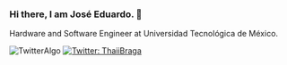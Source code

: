 ### Hi there, I am José Eduardo. 👋

<!--
**BlackGameNeon/BlackGameNeon** is a ✨ _special_ ✨ repository because its `README.md` (this file) appears on your GitHub profile.

Here are some ideas to get you started:

- 🔭 I’m currently working on ...
- 🌱 I’m currently learning ...
- 👯 I’m looking to collaborate on ...
- 🤔 I’m looking for help with ...
- 💬 Ask me about ...
- 📫 How to reach me: ...
- 😄 Pronouns: ...
- ⚡ Fun fact: ...
-->

Hardware and Software Engineer at Universidad Tecnológica de México.

<img alt="Twitter" stc="https://img.shields.io/twitter/follow/BlackGameNeon?style=social">Algo
[![Twitter: ThaiiBraga](https://img.shields.io/twitter/follow/ThaiiBraga?style=social)](https://twitter.com/ThaiiBraga)